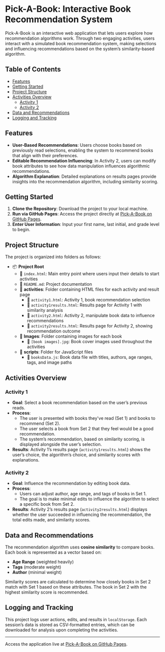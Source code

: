 # Pick-A-Book: Interactive Book Recommendation System

Pick-A-Book is an interactive web application that lets users explore how recommendation algorithms work. Through two engaging activities, users interact with a simulated book recommendation system, making selections and influencing recommendations based on the system’s similarity-based algorithm. 

## Table of Contents
- [Features](#features)
- [Getting Started](#getting-started)
- [Project Structure](#project-structure)
- [Activities Overview](#activities-overview)
  - [Activity 1](#activity-1)
  - [Activity 2](#activity-2)
- [Data and Recommendations](#data-and-recommendations)
- [Logging and Tracking](#logging-and-tracking)

## Features
- **User-Based Recommendations**: Users choose books based on previously read selections, enabling the system to recommend books that align with their preferences.
- **Editable Recommendation Influencing**: In Activity 2, users can modify book attributes to see how data manipulation influences algorithmic recommendations.
- **Algorithm Explanation**: Detailed explanations on results pages provide insights into the recommendation algorithm, including similarity scoring.

## Getting Started
1. **Clone the Repository**: Download the project to your local machine.
2. **Run via GitHub Pages**: Access the project directly at [Pick-A-Book on GitHub Pages](https://rabidplatypus.github.io/PickABook).
3. **Enter User Information**: Input your first name, last initial, and grade level to begin.

## Project Structure

The project is organized into folders as follows:

- 📦 **Project Root**
  - 📄 `index.html`: Main entry point where users input their details to start activities
  - 📄 `README.md`: Project documentation
  - 📂 **activities**: Folder containing HTML files for each activity and result page
    - 📄 `activity1.html`: Activity 1, book recommendation selection
    - 📄 `activity1results.html`: Results page for Activity 1 with similarity analysis
    - 📄 `activity2.html`: Activity 2, manipulate book data to influence recommendations
    - 📄 `activity2results.html`: Results page for Activity 2, showing recommendation outcome
  - 📂 **Images**: Folder containing images for each book
    - 📄 `[book images].jpg`: Book cover images used throughout the activities
  - 📂 **scripts**: Folder for JavaScript files
    - 📄 `booksData.js`: Book data file with titles, authors, age ranges, tags, and image paths

## Activities Overview

### Activity 1
- **Goal**: Select a book recommendation based on the user’s previous reads.
- **Process**: 
  - The user is presented with books they've read (Set 1) and books to recommend (Set 2).
  - The user selects a book from Set 2 that they feel would be a good recommendation.
  - The system’s recommendation, based on similarity scoring, is displayed alongside the user’s selection.
- **Results**: Activity 1’s results page (`activity1results.html`) shows the user’s choice, the algorithm’s choice, and similarity scores with explanations.

### Activity 2
- **Goal**: Influence the recommendation by editing book data.
- **Process**: 
  - Users can adjust author, age range, and tags of books in Set 1.
  - The goal is to make minimal edits to influence the algorithm to select a specific book from Set 2.
- **Results**: Activity 2’s results page (`activity2results.html`) displays whether the user succeeded in influencing the recommendation, the total edits made, and similarity scores.

## Data and Recommendations
The recommendation algorithm uses **cosine similarity** to compare books. Each book is represented as a vector based on:
  - **Age Range** (weighted heavily)
  - **Tags** (moderate weight)
  - **Author** (minimal weight)

Similarity scores are calculated to determine how closely books in Set 2 match with Set 1 based on these attributes. The book in Set 2 with the highest similarity score is recommended.

## Logging and Tracking
This project logs user actions, edits, and results in `localStorage`. Each session’s data is stored as CSV-formatted entries, which can be downloaded for analysis upon completing the activities.

--- 

Access the application live at [Pick-A-Book on GitHub Pages](https://rabidplatypus.github.io/PickABook).
